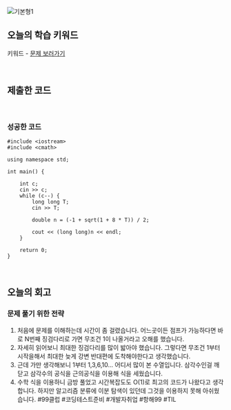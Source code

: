 
![기본형1](https://github.com/user-attachments/assets/a5e9676c-0151-4c93-a1ae-abd6f54e9a25)

## 오늘의 학습 키워드
키워드 - [문제 보러가기](https://www.acmicpc.net/problem/11561)
  
<br>

## 제출한 코드


<br>

### 성공한 코드
```
#include <iostream>
#include <cmath>

using namespace std;

int main() {

    int c;
    cin >> c;
    while (c--) {
        long long T;
        cin >> T;

        double n = (-1 + sqrt(1 + 8 * T)) / 2;

        cout << (long long)n << endl;
    }

    return 0;
}

```

<br>

## 오늘의 회고
### 문제 풀기 위한 전략
1. 처음에 문제를 이해하는데 시간이 좀 걸렸습니다. 어느곳이든 점프가 가능하다면 바로 N번째 징검다리로 가면 무조건 1이 나올거라고 오해를 했습니다.
2. 자세히 읽어보니 최대한 징검다리를 많이 밟아야 했습니다. 그렇다면 무조건 1부터 시작을해서 최대한 늦게 강변 반대편에 도착해야한다고 생각했습니다.
3. 근데 가만 생각해보니 1부터 1,3,6,10... 어디서 많이 본 수열입니다. 삼각수인걸 깨닫고 삼각수의 공식을 근의공식을 이용해 식을 세웠습니다.
4. 수학 식을 이용하니 금방 풀었고 시간복잡도도 O(1)로 최고의 코드가 나왔다고 생각합니다. 하지만 알고리즘 분류에 이분 탐색이 있던데 그것을 이용하지 못해 아쉬웠습니다.
#99클럽 #코딩테스트준비 #개발자취업 #항해99 #TIL
